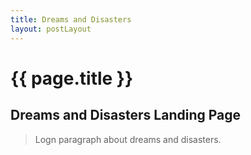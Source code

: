```yaml
---
title: Dreams and Disasters
layout: postLayout
---
```


# {{ page.title }}


## Dreams and Disasters Landing Page


>Logn paragraph about dreams and disasters.
